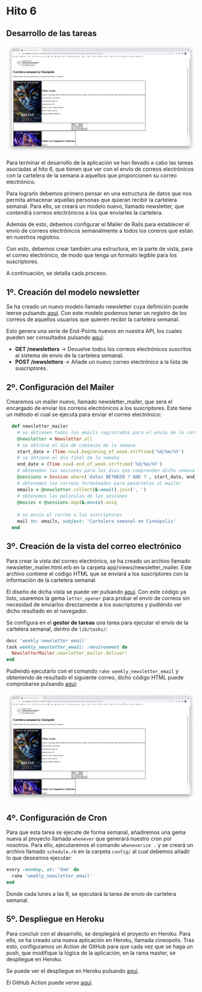 # Hito 6

## Desarrollo de las tareas

![email_preview](hito6/email_preview.png)

Para terminar el desarrollo de la aplicación se han llevado a cabo las tareas asociadas al hito 6, que tienen que ver con el envío de correos electrónicos con la cartelera de la semana a aquellos que proporcionen su correo electrónico.

Para lograrlo debemos primero pensar en una estructura de datos que nos permita almacenar aquellas personas que quieran recibir la cartelera semanal. Para ello, se creará un modelo nuevo, llamado newsletter, que contendrá correos electrónicos a los que enviarles la cartelera.

Además de esto, debemos configurar el Mailer de Rails para establecer el envío de correos electrónicos semanalmente a todos los coreros que están en nuestros registros.

Con esto, debemos crear también una estructura, en la parte de vista, para el correo electrónico, de modo que tenga un formato legible para los suscriptores.

A continuación, se detalla cada proceso.

## 1º. Creación del modelo newsletter

Se ha creado un nuevo modelo llamado newsletter cuya definición puede leerse pulsando [aquí](6_justif_modelo_newsletter.md). Con este modelo podemos tener un registro de los correos de aquellos usuarios que quieren recibir la cartelera semanal.

Esto genera una serie de End-Points nuevos en nuestra API, los cuales pueden ser consultados pulsando [aquí](6_api_endpoints.md):

- **GET /newsletters** -> Devuelve todos los correos electrónicos suscritos al sistema de envío de la cartelera semanal.
- **POST /newsletters** -> Añade un nuevo correo electrónico a la lista de suscriptores.

## 2º. Configuración del Mailer

Crearemos un mailer nuevo, llamado newsletter_mailer, que será el encargado de enviar los correos electrónicos a los suscriptores. Este tiene un método el cual se ejecuta para enviar el correo electrónico:
    
```ruby
  def newsletter_mailer
    # se obtienen todos los emails registrados para el envío de la cartelera
    @newsletter = Newsletter.all
    # se obtiene el día de comienzo de la semana
    start_date = (Time.now).beginning_of_week.strftime('%d/%m/%Y')
    # se obtiene el día final de la semana
    end_date = (Time.now).end_of_week.strftime('%d/%m/%Y')
    # obtenemos las sesiones para los dias que comprenden dicha semana
    @sessions = Session.where('dates BETWEEN ? AND ?', start_date, end_date)
    # obtenemos los correos formateados para pasarselos al mailer
    emails = @newsletter.collect(&:email).join(', ')
    # obtenemos las películas de las sesiones
    @movies = @sessions.map(&:movie).uniq
    
    # se envía el correo a los suscriptores
    mail to: emails, subject: 'Cartelera semanal en Cineópolis'
  end
```

## 3º. Creación de la vista del correo electrónico

Para crear la vista del correo electrónico, se ha creado un archivo llamado newsletter_mailer.html.erb en la carpeta app/views/newsletter_mailer. Este archivo contiene el código HTML que se enviará a los suscriptores con la información de la cartelera semanal.

El diseño de dicha vista se puede ver pulsando [aquí](/app/views/newsletter_mailer/newsletter_mailer.html.erb). Con este código ya listo, usaremos la gema `letter_opener` para probar el envío de correos sin necesidad de enviarlos directamente a los suscriptores y pudiéndo ver dicho resultado en el navegador.

Se configura en el **gestor de tareas** una tarea para ejecutar el envío de la cartelera semanal, dentro de `lib/tasks/`:

```ruby
desc 'weekly newsletter email'
task weekly_newsletter_email: :environment do
  NewsletterMailer.newsletter_mailer.deliver!
end
```

Pudiendo ejecutarlo con el comando `rake weekly_newsletter_email` y obteniendo de resultado el siguiente correo, dicho código HTML puede comprobarse pulsando [aquí](hito6/mail_sample.html):

![email_preview](hito6/email_preview.png)

## 4º. Configuración de Cron

Para que esta tarea se ejecute de forma semanal, añadiremos una gema nueva al proyecto llamada `whenever` que generará nuestro cron por nosotros. Para ello, ejecutaremos el comando `wheneverize .` y se creará un archivo llamado `schedule.rb` en la carpeta `config/` al cual debemos añadir lo que deseamos ejecutar:

```ruby
every :monday, at: '9am' do
  rake 'weekly_newsletter_email'
end
```

Donde cada lunes a las 9, se ejecutará la tarea de envío de cartelera semanal.

## 5º. Despliegue en Heroku

Para concluir con el desarrollo, se desplegará el proyecto en Heroku. Para ello, se ha creado una nueva aplicación en Heroku, llamada cineopolis. Tras esto, configuramos un Action de GitHub para que cada vez que se haga un push, que modifique la lógica de la aplicación, en la rama master, se despliegue en Heroku.

Se puede ver el despliegue en Heroku pulsando [aquí](https://cineopolis.herokuapp.com/).

El GitHub Action puede verse [aquí](/.github/workflows/heroku.yml).